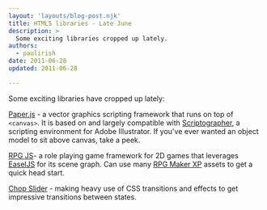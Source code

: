 ```yaml
---
layout: 'layouts/blog-post.njk'
title: HTML5 libraries - Late June
description: >
  Some exciting libraries cropped up lately.
authors:
  - paulirish
date: 2011-06-28
updated: 2011-06-28

---
```



Some exciting libraries have cropped up lately:

[Paper.js](http://paperjs.org/) - a vector graphics scripting framework that runs on top of `<canvas>`. It is based on and largely compatible with [Scriptographer](http://scriptographer.org), a scripting environment for Adobe Illustrator. If you've ever wanted an object model to sit above canvas, take a peek.

[RPG JS](http://rpgjs.com/)- a role playing game framework for 2D games that leverages [EaselJS](http://easeljs.com/) for its scene graph. Can use many [RPG Maker XP](http://www.rpgmakerweb.com/product/rpg-maker-xp) assets to get a quick head start.

[Chop Slider](http://www.idangero.us/cs/) - making heavy use of CSS transitions and effects to get impressive transitions between states.


